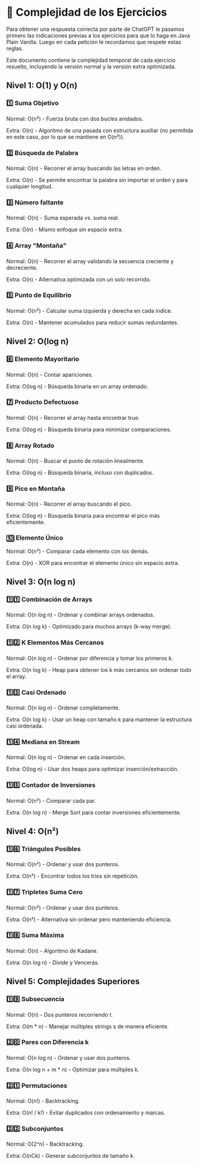 # 📘 Complejidad de los Ejercicios

Para obtener una respuesta correcta por parte de ChatGPT le pasamos primero las indicaciones previas a los ejercicios para que lo haga en Java Plain Vanilla. Luego en cada petición le recordamos que respete estas reglas.

Este documento contiene la complejidad temporal de cada ejercicio resuelto, incluyendo la versión normal y la versión extra optimizada.

## Nivel 1: O(1) y O(n)

### 1️⃣ Suma Objetivo

Normal: O(n²) - Fuerza bruta con dos bucles anidados.

Extra: O(n) - Algoritmo de una pasada con estructura auxiliar (no permitida en este caso, por lo que se mantiene en O(n²)).

### 2️⃣ Búsqueda de Palabra

Normal: O(n) - Recorrer el array buscando las letras en orden.

Extra: O(n) - Se permite encontrar la palabra sin importar el orden y para cualquier longitud.

### 3️⃣ Número faltante

Normal: O(n) - Suma esperada vs. suma real.

Extra: O(n) - Mismo enfoque sin espacio extra.

### 4️⃣ Array "Montaña"

Normal: O(n) - Recorrer el array validando la secuencia creciente y decreciente.

Extra: O(n) - Alternativa optimizada con un solo recorrido.

### 5️⃣ Punto de Equilibrio

Normal: O(n²) - Calcular suma izquierda y derecha en cada índice.

Extra: O(n) - Mantener acumulados para reducir sumas redundantes.

## Nivel 2: O(log n)

### 6️⃣ Elemento Mayoritario

Normal: O(n) - Contar apariciones.

Extra: O(log n) - Búsqueda binaria en un array ordenado.

### 7️⃣ Producto Defectuoso

Normal: O(n) - Recorrer el array hasta encontrar true.

Extra: O(log n) - Búsqueda binaria para minimizar comparaciones.

### 8️⃣ Array Rotado

Normal: O(n) - Buscar el punto de rotación linealmente.

Extra: O(log n) - Búsqueda binaria, incluso con duplicados.

### 9️⃣ Pico en Montaña

Normal: O(n) - Recorrer el array buscando el pico.

Extra: O(log n) - Búsqueda binaria para encontrar el pico más eficientemente.

### 🔟 Elemento Único

Normal: O(n²) - Comparar cada elemento con los demás.

Extra: O(n) - XOR para encontrar el elemento único sin espacio extra.

## Nivel 3: O(n log n)

### 1️⃣1️⃣ Combinación de Arrays

Normal: O(n log n) - Ordenar y combinar arrays ordenados.

Extra: O(n log k) - Optimizado para muchos arrays (k-way merge).

### 1️⃣2️⃣ K Elementos Más Cercanos

Normal: O(n log n) - Ordenar por diferencia y tomar los primeros k.

Extra: O(n log k) - Heap para obtener los k más cercanos sin ordenar todo el array.

### 1️⃣3️⃣ Casi Ordenado

Normal: O(n log n) - Ordenar completamente.

Extra: O(n log k) - Usar un heap con tamaño k para mantener la estructura casi ordenada.

### 1️⃣4️⃣ Mediana en Stream

Normal: O(n log n) - Ordenar en cada inserción.

Extra: O(log n) - Usar dos heaps para optimizar inserción/extracción.

### 1️⃣5️⃣ Contador de Inversiones

Normal: O(n²) - Comparar cada par.

Extra: O(n log n) - Merge Sort para contar inversiones eficientemente.

## Nivel 4: O(n²)

### 1️⃣6️⃣ Triángulos Posibles

Normal: O(n²) - Ordenar y usar dos punteros.

Extra: O(n²) - Encontrar todos los tríos sin repetición.

### 1️⃣7️⃣ Tripletes Suma Cero

Normal: O(n²) - Ordenar y usar dos punteros.

Extra: O(n²) - Alternativa sin ordenar pero manteniendo eficiencia.

### 1️⃣8️⃣ Suma Máxima

Normal: O(n) - Algoritmo de Kadane.

Extra: O(n log n) - Divide y Vencerás.

## Nivel 5: Complejidades Superiores

### 1️⃣9️⃣ Subsecuencia

Normal: O(n) - Dos punteros recorriendo t.

Extra: O(m * n) - Manejar múltiples strings s de manera eficiente.

### 2️⃣0️⃣ Pares con Diferencia k

Normal: O(n log n) - Ordenar y usar dos punteros.

Extra: O(n log n + m * n) - Optimizar para múltiples k.

### 2️⃣1️⃣ Permutaciones

Normal: O(n!) - Backtracking.

Extra: O(n! / k!) - Evitar duplicados con ordenamiento y marcas.

### 2️⃣2️⃣ Subconjuntos

Normal: O(2^n) - Backtracking.

Extra: O(nCk) - Generar subconjuntos de tamaño k.